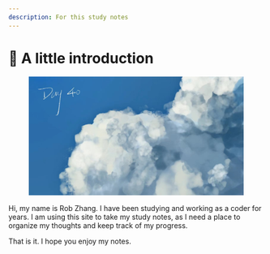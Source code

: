 ```yaml
---
description: For this study notes
---
```


# 🍕 A little introduction

<figure><img src=".gitbook/assets/微信图片_20230608005002.jpg" alt=""><figcaption></figcaption></figure>

Hi, my name is Rob Zhang. I have been studying and working as a coder for years. I am using this site to take my study notes, as I need a place to organize my thoughts and keep track of my progress.

That is it. I hope you enjoy my notes.
